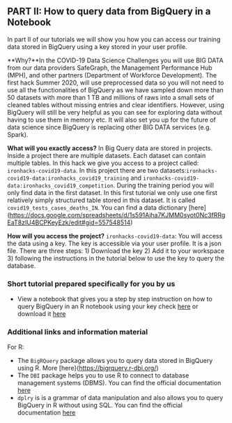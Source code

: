 ## PART II: How to query data from BigQuery in a Notebook

In part II of our tutorials  we will show you how you can access our training data stored in BigQuery using a key stored in your user profile.

**Why?**In the COVID-19 Data Science Challenges you will use BIG DATA from our data providers SafeGraph, the Management Performance Hub (MPH), and other partners (Department of Workforce Development). The first hack Summer 2020, will use preprocessed data so you will not need to use all the functionalities of BigQuery as we have sampled down more than 50 datasets with more than 1 TB and millions of raws into a small sets of cleaned tables without missing entries and clear identifiers. However, using BigQuery will still be very helpful  as you can see for exploring data without having to use them in memory etc. It will also set you up for the future of data science since BigQuery is replacing other BIG DATA services (e.g. Spark).

**What will you exactly access?** In Big Query data are stored in projects. Inside a project there are multiple datasets. Each dataset can contain multiple tables. In this hack we give you access to a project called: `ironhacks-covid19-data`. In this project there are two datasets:`ironhacks-covid19-data:ironhacks_covid19_training` and `ironhacks-covid19-data:ironhacks_covid19_competition`. During the training period you will only find data in the first dataset. In this first tutorial we only use one first relatively simply structured table stored in this dataset. It is called `covid19_tests_cases_deaths_IN`. You can find a data dictionary [here] (https://docs.google.com/spreadsheets/d/1s591Ajha7KJMM0syot0Nc3fRRgEaT8zIU4BCPKeyEzk/edit#gid=557548514)

**How will you access the project?** `ironhacks-covid19-data`: You will access the data using a key. The key is accessible via your user profile. It is a json file. There are three steps: 1) Download the key 2) Add it to your workspace 3) following the instructions in the tutorial below to  use the key to query the database.

### Short tutorial prepared specifically for you by us

* View a notebook that gives you a step by step instruction on how to query BigQuery in an R notebook using your key check [here](https://ironhacks.com/notebook-viewer?path=https://raw.githubusercontent.com/ironhacks/Tutorials-COVID-19/master/tutorials-fall-2020/R/Part2.ipynb) or download it [here](https://www.dropbox.com/s/le2hue8q98l4kwq/Part-II-BigQuery-and-notebookR_updated.ipynb?dl=0)

### Additional links and information material
For R:
* The `BigRQuery` package allows you to query data stored in BigQuery using R. More  [here}(https://bigrquery.r-dbi.org/)
* The `DBI` package helps you to use R to connect to database management systems (DBMS). You can find the official documentation [here](https://dbi.r-dbi.org/)
* `dplry` is is a grammar of data manipulation and also allows you to query BigQuery in R without using SQL. You can find the official documentation [here](https://dplyr.tidyverse.org/)
